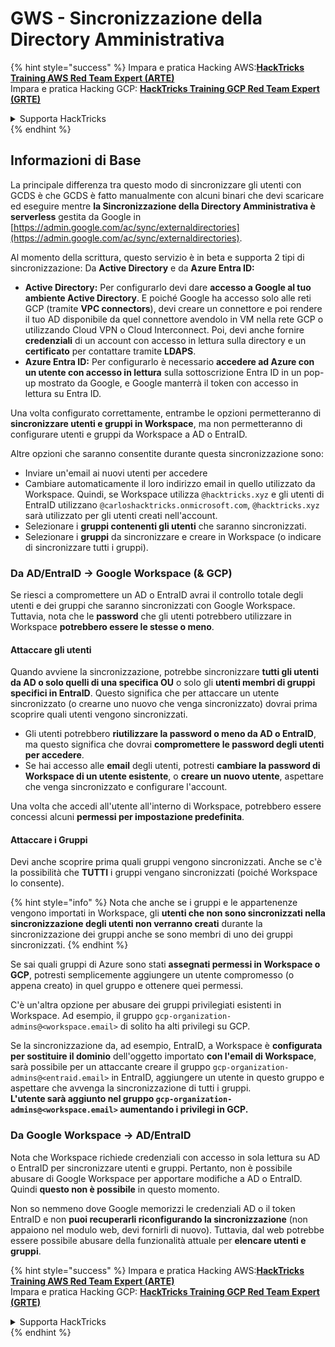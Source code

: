 # GWS - Sincronizzazione della Directory Amministrativa

{% hint style="success" %}
Impara e pratica Hacking AWS:<img src="../../../.gitbook/assets/image (1) (1) (1) (1).png" alt="" data-size="line">[**HackTricks Training AWS Red Team Expert (ARTE)**](https://training.hacktricks.xyz/courses/arte)<img src="../../../.gitbook/assets/image (1) (1) (1) (1).png" alt="" data-size="line">\
Impara e pratica Hacking GCP: <img src="../../../.gitbook/assets/image (2) (1).png" alt="" data-size="line">[**HackTricks Training GCP Red Team Expert (GRTE)**<img src="../../../.gitbook/assets/image (2) (1).png" alt="" data-size="line">](https://training.hacktricks.xyz/courses/grte)

<details>

<summary>Supporta HackTricks</summary>

* Controlla i [**piani di abbonamento**](https://github.com/sponsors/carlospolop)!
* **Unisciti al** 💬 [**gruppo Discord**](https://discord.gg/hRep4RUj7f) o al [**gruppo telegram**](https://t.me/peass) o **seguici** su **Twitter** 🐦 [**@hacktricks\_live**](https://twitter.com/hacktricks_live)**.**
* **Condividi trucchi di hacking inviando PR ai** [**HackTricks**](https://github.com/carlospolop/hacktricks) e [**HackTricks Cloud**](https://github.com/carlospolop/hacktricks-cloud) repos di github.

</details>
{% endhint %}

## Informazioni di Base

La principale differenza tra questo modo di sincronizzare gli utenti con GCDS è che GCDS è fatto manualmente con alcuni binari che devi scaricare ed eseguire mentre **la Sincronizzazione della Directory Amministrativa è serverless** gestita da Google in [https://admin.google.com/ac/sync/externaldirectories](https://admin.google.com/ac/sync/externaldirectories).

Al momento della scrittura, questo servizio è in beta e supporta 2 tipi di sincronizzazione: Da **Active Directory** e da **Azure Entra ID:**

* **Active Directory:** Per configurarlo devi dare **accesso a Google al tuo ambiente Active Directory**. E poiché Google ha accesso solo alle reti GCP (tramite **VPC connectors**), devi creare un connettore e poi rendere il tuo AD disponibile da quel connettore avendolo in VM nella rete GCP o utilizzando Cloud VPN o Cloud Interconnect. Poi, devi anche fornire **credenziali** di un account con accesso in lettura sulla directory e un **certificato** per contattare tramite **LDAPS**.
* **Azure Entra ID:** Per configurarlo è necessario **accedere ad Azure con un utente con accesso in lettura** sulla sottoscrizione Entra ID in un pop-up mostrato da Google, e Google manterrà il token con accesso in lettura su Entra ID.

Una volta configurato correttamente, entrambe le opzioni permetteranno di **sincronizzare utenti e gruppi in Workspace**, ma non permetteranno di configurare utenti e gruppi da Workspace a AD o EntraID.

Altre opzioni che saranno consentite durante questa sincronizzazione sono:

* Inviare un'email ai nuovi utenti per accedere
* Cambiare automaticamente il loro indirizzo email in quello utilizzato da Workspace. Quindi, se Workspace utilizza `@hacktricks.xyz` e gli utenti di EntraID utilizzano `@carloshacktricks.onmicrosoft.com`, `@hacktricks.xyz` sarà utilizzato per gli utenti creati nell'account.
* Selezionare i **gruppi contenenti gli utenti** che saranno sincronizzati.
* Selezionare i **gruppi** da sincronizzare e creare in Workspace (o indicare di sincronizzare tutti i gruppi).

### Da AD/EntraID -> Google Workspace (& GCP)

Se riesci a compromettere un AD o EntraID avrai il controllo totale degli utenti e dei gruppi che saranno sincronizzati con Google Workspace.\
Tuttavia, nota che le **password** che gli utenti potrebbero utilizzare in Workspace **potrebbero essere le stesse o meno**.

#### Attaccare gli utenti

Quando avviene la sincronizzazione, potrebbe sincronizzare **tutti gli utenti da AD o solo quelli di una specifica OU** o solo gli **utenti membri di gruppi specifici in EntraID**. Questo significa che per attaccare un utente sincronizzato (o crearne uno nuovo che venga sincronizzato) dovrai prima scoprire quali utenti vengono sincronizzati.

* Gli utenti potrebbero **riutilizzare la password o meno da AD o EntraID**, ma questo significa che dovrai **compromettere le password degli utenti per accedere**.
* Se hai accesso alle **email** degli utenti, potresti **cambiare la password di Workspace di un utente esistente**, o **creare un nuovo utente**, aspettare che venga sincronizzato e configurare l'account.

Una volta che accedi all'utente all'interno di Workspace, potrebbero essere concessi alcuni **permessi per impostazione predefinita**.

#### Attaccare i Gruppi

Devi anche scoprire prima quali gruppi vengono sincronizzati. Anche se c'è la possibilità che **TUTTI** i gruppi vengano sincronizzati (poiché Workspace lo consente).

{% hint style="info" %}
Nota che anche se i gruppi e le appartenenze vengono importati in Workspace, gli **utenti che non sono sincronizzati nella sincronizzazione degli utenti non verranno creati** durante la sincronizzazione dei gruppi anche se sono membri di uno dei gruppi sincronizzati.
{% endhint %}

Se sai quali gruppi di Azure sono stati **assegnati permessi in Workspace o GCP**, potresti semplicemente aggiungere un utente compromesso (o appena creato) in quel gruppo e ottenere quei permessi.

C'è un'altra opzione per abusare dei gruppi privilegiati esistenti in Workspace. Ad esempio, il gruppo `gcp-organization-admins@<workspace.email>` di solito ha alti privilegi su GCP.

Se la sincronizzazione da, ad esempio, EntraID, a Workspace è **configurata per sostituire il dominio** dell'oggetto importato **con l'email di Workspace**, sarà possibile per un attaccante creare il gruppo `gcp-organization-admins@<entraid.email>` in EntraID, aggiungere un utente in questo gruppo e aspettare che avvenga la sincronizzazione di tutti i gruppi.\
**L'utente sarà aggiunto nel gruppo `gcp-organization-admins@<workspace.email>` aumentando i privilegi in GCP.**

### Da Google Workspace -> AD/EntraID

Nota che Workspace richiede credenziali con accesso in sola lettura su AD o EntraID per sincronizzare utenti e gruppi. Pertanto, non è possibile abusare di Google Workspace per apportare modifiche a AD o EntraID. Quindi **questo non è possibile** in questo momento.

Non so nemmeno dove Google memorizzi le credenziali AD o il token EntraID e non **puoi recuperarli riconfigurando la sincronizzazione** (non appaiono nel modulo web, devi fornirli di nuovo). Tuttavia, dal web potrebbe essere possibile abusare della funzionalità attuale per **elencare utenti e gruppi**.

{% hint style="success" %}
Impara e pratica Hacking AWS:<img src="../../../.gitbook/assets/image (1) (1) (1) (1).png" alt="" data-size="line">[**HackTricks Training AWS Red Team Expert (ARTE)**](https://training.hacktricks.xyz/courses/arte)<img src="../../../.gitbook/assets/image (1) (1) (1) (1).png" alt="" data-size="line">\
Impara e pratica Hacking GCP: <img src="../../../.gitbook/assets/image (2) (1).png" alt="" data-size="line">[**HackTricks Training GCP Red Team Expert (GRTE)**<img src="../../../.gitbook/assets/image (2) (1).png" alt="" data-size="line">](https://training.hacktricks.xyz/courses/grte)

<details>

<summary>Supporta HackTricks</summary>

* Controlla i [**piani di abbonamento**](https://github.com/sponsors/carlospolop)!
* **Unisciti al** 💬 [**gruppo Discord**](https://discord.gg/hRep4RUj7f) o al [**gruppo telegram**](https://t.me/peass) o **seguici** su **Twitter** 🐦 [**@hacktricks\_live**](https://twitter.com/hacktricks_live)**.**
* **Condividi trucchi di hacking inviando PR ai** [**HackTricks**](https://github.com/carlospolop/hacktricks) e [**HackTricks Cloud**](https://github.com/carlospolop/hacktricks-cloud) repos di github.

</details>
{% endhint %}
